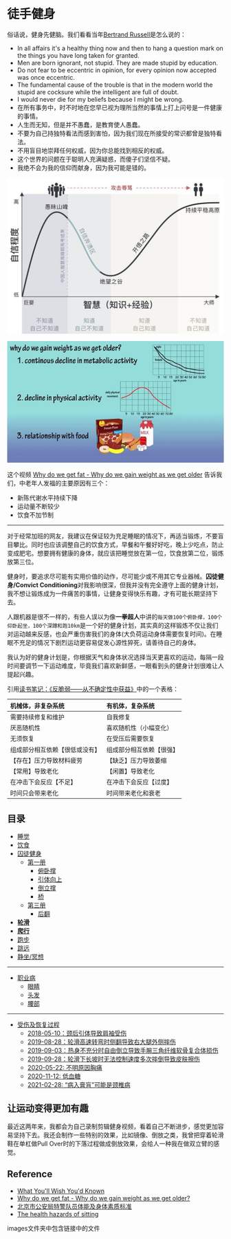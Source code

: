 # 徒手健身

俗话说，健身先健脑。我们看看当年[Bertrand Russell](https://www.goodreads.com/author/quotes/17854.Bertrand_Russell)是怎么说的：

 - In all affairs it's a healthy thing now and then to hang a question mark on the things you have long taken for granted.
 - Men are born ignorant, not stupid. They are made stupid by education.
 - Do not fear to be eccentric in opinion, for every opinion now accepted was once eccentric.
 - The fundamental cause of the trouble is that in the modern world the stupid are cocksure while the intelligent are full of doubt.
 - I would never die for my beliefs because I might be wrong.
 - 在所有事务中，时不时地在您早已视为理所当然的事情上打上问号是一件健康的事情。
 - 人生而无知，但是并不愚蠢，是教育使人愚蠢。
 - 不要为自己持独特看法而感到害怕，因为我们现在所接受的常识都曾是独特看法。
 - 不用盲目地崇拜任何权威，因为你总能找到相反的权威。
 - 这个世界的问题在于聪明人充满疑惑，而傻子们坚信不疑。
 - 我绝不会为我的信仰而献身，因为我可能是错的。

![](images/Dunning-Kruger_effect.jpg)

![](images/metabolic.jpg)

这个视频 [Why do we get fat - Why do we gain weight as we get older](https://youtu.be/STr9ON9-4bU) 告诉我们，中老年人发福的主要原因有三个：

 - 新陈代谢水平持续下降
 - 运动量不断较少
 - 饮食不加节制

---

对于经常加班的网友，我建议在保证较为充足睡眠的情况下，再适当锻炼，不要盲目攀比。同时也应该调整自己的饮食方式，早餐和午餐好好吃，晚上少吃点，防止变成肥宅。想要拥有健康的身体，就应该把睡觉放在第一位，饮食放第二位，锻炼放第三位。

健身时，要追求尽可能有实用价值的动作，尽可能少或不用其它专业器械。**囚徒健身/Convict Conditioning**对我影响很深，但我并没有完全遵守上面的健身计划，我不想让锻炼成为一件痛苦的事情，让健身变得快乐有趣，才有可能长期坚持下去。


人跟机器是很不一样的，有些人误以为像**一拳超人**中讲的`每天做100个俯卧撑，100个仰卧起坐，100个深蹲和跑10km`是一个好的健身计划，其实真的这样锻炼不仅让我们对运动越来反感，也会严重伤害我们的身体(大负荷运动身体需要恢复时间)。在睡眠不充足的情况下剧烈运动更容易促发心源性猝死，请善待自己的身体。

我认为好的健身计划是，你根据天气和身体状况选择当天更喜欢的运动，每隔一段时间要调节一下运动难度，毕竟我们喜欢新鲜感，一眼看到头的健身计划很难让人提起兴趣。

引用[读书笔记：《反脆弱——从不确定性中获益》](https://program-think.blogspot.com/2018/12/Book-Review-Antifragile-Things-That-Gain-from-Disorder.html)中的一个表格：

|机械体，非复杂系统|有机体，复杂系统|
|:-|:-|
|需要持续修复和维护|自我修复|
|厌恶随机性|喜欢随机性（小幅变化）|
|无须恢复|在受压后需要恢复|
|组成部分相互依赖【很低或没有】|组成部分相互依赖【很强】|
|【存在】压力导致材料疲劳|【缺乏】压力导致萎缩|
|【常用】导致老化	|【闲置】导致老化|
|在冲击下会反应【不足】|在冲击下会反应【过度】|
|时间只会带来老化|时间带来老化和衰老|


## 目录

 - [睡觉](Sleep/)
 - [饮食](Diet/)
 - [囚徒健身](Convict-Conditioning/)
    - [第一册](Convict-Conditioning/book_1/)
        - [俯卧撑](Convict-Conditioning/book_1/push_ups)
        - [引体向上](Convict-Conditioning/book_1/pull_ups)
        - [倒立撑](Convict-Conditioning/book_1/handstand_pushups)
        - [桥](Convict-Conditioning/book_1/bridge)
    - [第三册](Convict-Conditioning/book_3/)
        - [后翻](Convict-Conditioning/book_3/back_flip/)
 - [**轮滑**](Inline-Skates/)
 - [**爬行**](Crawl/)
 - [跑步](Run/)
 - [跳远](Long-Jump/)
 - [静坐/冥想](Meditation/)
---

 - [职业病](Occupational-Disease/)
    - [眼睛](Occupational-Disease/Eyes/)
    - [头发](Occupational-Disease/Hair/)
    - [腰部](Occupational-Disease/Waist/)

---
 
 - [受伤及恢复过程](Injuries-and-Healing/)
    - [2018-05-10：颈后引体导致肩袖受伤](Injuries-and-Healing/180510)
    - [2019-08-28：轮滑高速转弯时侧翻导致右大腿外侧摔伤](Injuries-and-Healing/190828)
    - [2019-09-03：热身不充分时自由倒立导致手腕三角纤维软骨复合体损伤](Injuries-and-Healing/190903/)
    - [2019-09-28：轮滑下长坡时无法控制速度多次摔倒导致皮肤擦伤](Injuries-and-Healing/190928/)
    - [2020-05-22: 不明原因胸痛](Injuries-and-Healing/200522/)
	- [2020-11-12: 低血糖](Injuries-and-Healing/201112/)
	- [2021-02-28: “病入膏肓”可能是颈椎病](Injuries-and-Healing/210228/)

## 让运动变得更加有趣

最近这两年来，我都会为自己录制剪辑健身视频，看着自己不断进步，感觉更加容易坚持下去。我还会制作一些特别的效果，比如镜像、倒放之类，我曾把穿着轮滑鞋在单杠做Pull Over时的下落过程做成倒放效果，会给人一种我在做双立臂的感觉。

## Reference

 - [What You'll Wish You'd Known](http://paulgraham.com/hs.html)
 - [Why do we get fat - Why do we gain weight as we get older?](https://youtu.be/STr9ON9-4bU)
 - [北京市公安局特警队员体能及身体素质标准](http://www.bjgwy.org/201611/442.html)
 - [The health hazards of sitting](https://www.washingtonpost.com/apps/g/page/national/the-health-hazards-of-sitting/750/)
 
 images文件夹中包含链接中的文件
